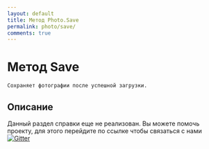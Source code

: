 ```yaml
---
layout: default
title: Метод Photo.Save
permalink: photo/save/
comments: true
---
```

# Метод Save
	Сохраняет фотографии после успешной загрузки.

## Описание
Данный раздел справки еще не реализован. Вы  можете помочь проекту, для этого перейдите по ссылке чтобы связаться с нами [![Gitter](https://badges.gitter.im/Join%20Chat.svg)](https://gitter.im/vknet/vk?utm_source=badge&utm_medium=badge&utm_campaign=pr-badge)
